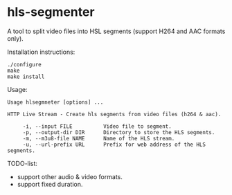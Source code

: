 # hls-segmenter
A tool to split video files into HSL segments (support H264 and AAC formats only).

Installation instructions:
```
./configure
make
make install
```

Usage:
```
Usage hlsegmneter [options] ...

HTTP Live Stream - Create hls segments from video files (h264 & aac).

     -i, --input FILE          Video file to segment.
     -p, --output-dir DIR      Directory to store the HLS segments.
     -m, --m3u8-file NAME      Name of the HLS stream.
     -u, --url-prefix URL      Prefix for web address of the HLS segments.
```

TODO-list:
 - support other audio & video formats.
 - support fixed duration.
